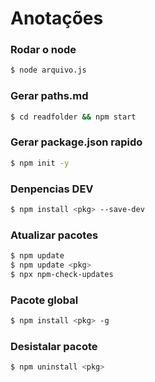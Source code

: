 # Anotações
### Rodar o node
```bash
$ node arquivo.js
```
### Gerar paths.md
```bash
$ cd readfolder && npm start
```
### Gerar package.json rapido
```bash
$ npm init -y
```
### Denpencias DEV
```bash
$ npm install <pkg> --save-dev
```
### Atualizar pacotes
```bash
$ npm update
$ npm update <pkg>
$ npx npm-check-updates
```
### Pacote global
```bash
$ npm install <pkg> -g
```
### Desistalar pacote
```bash
$ npm uninstall <pkg>
```